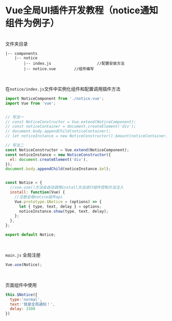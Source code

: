# Vue全局UI插件开发教程（notice通知组件为例子）

<br>
文件夹目录

``````
|-- components
    |-- notice
        |-- index.js					//配置安装方法
        |-- notice.vue        //组件编写
``````
<br>

在`notice/index.js`文件中实例化组件和配置调用插件方法

``````javascript
import NoticeComponent from './notice.vue';
import Vue from 'vue';


// 写法一
// const NoticeConstructor = Vue.extend(NoticeComponent);
// const noticeContainer = document.createElement('div');
// document.body.appendChild(noticeContainer);
// let noticeInstance = new NoticeConstructor().$mount(noticeContainer);

// 写法二
const NoticeConstructor = Vue.extend(NoticeComponent);
const noticeInstance = new NoticeConstructor({
  el: document.createElement('div'),
});
document.body.appendChild(noticeInstance.$el); 


const Notice = {
  //vue.use()方法会自动调用install方法进行组件控制方法注入
  install: function(Vue) {
    //注册全局notice组件api
    Vue.prototype.$Notice = (options) => {
      let { type, text, delay } = options;
      noticeInstance.show(type, text, delay);
    };
  },
};

export default Notice;
``````
<br>

`main.js` 全局注册
``````javascript
Vue.use(Notice);
``````
<br>

页面组件中使用
``````javascript
this.$Notice({
  type:'normal',
  text:'我是全局通知！',
  delay: 1500
})
``````

